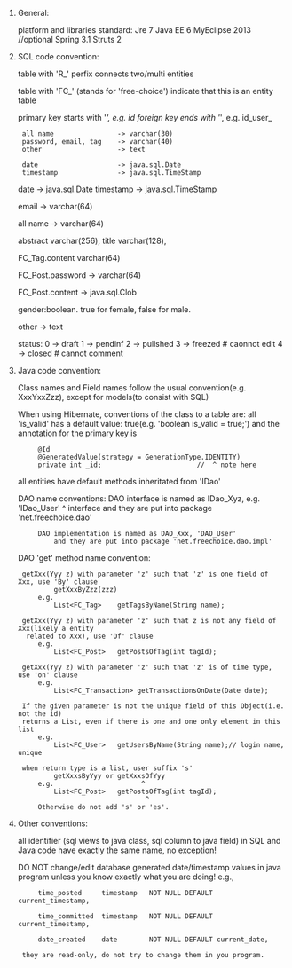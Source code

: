 
1. General:

	platform and libraries standard:
		Jre			7
		Java EE 	6
		MyEclipse 	2013 //optional
		Spring 		3.1
		Struts		2
	

2. SQL code convention:

	table with 'R_' perfix connects two/multi entities

	table with 'FC_' (stands for 'free-choice') 
		indicate that this is an entity table


	primary key starts with '_', e.g. id
	foreign key ends with '_', e.g. id_user_

		all name 				-> varchar(30)
		password, email, tag 	-> varchar(40)
		other					-> text

		date 				 	-> java.sql.Date
		timestamp 			 	-> java.sql.TimeStamp


	date 				 -> java.sql.Date
	timestamp 			 -> java.sql.TimeStamp

	email				-> 	varchar(64)

	all name				-> varchar(64)

	abstract		varchar(256),
	title 			varchar(128),

	FC_Tag.content  varchar(64)

	FC_Post.password -> varchar(64)

	FC_Post.content 		-> java.sql.Clob

	gender:boolean. true for female, false for male.
	
	other				-> text


	status:		0 -> draft
	 			1 -> pendinf
				2 -> pulished
				3 -> freezed	# caonnot edit
				4 -> closed		# cannot comment



3. Java code convention:
		 

	Class names and Field names follow the usual convention(e.g. XxxYxxZzz),
		except for models(to consist with SQL)

	When using Hibernate, conventions of the class to a table are:
		all 'is_valid' has a default value: true(e.g. 'boolean is_valid = true;')
		and the annotation for the primary key is
		
			@Id
			@GeneratedValue(strategy = GenerationType.IDENTITY)
			private int _id;						//  ^ note here
	
	
	all entities have default methods inheritated from 'IDao'
	
	DAO name conventions:
			DAO interface is named as IDao_Xyz, e.g. 'IDao_User'
									  ^ interface
				and they are put into package 'net.freechoice.dao'
				
			DAO implementation is named as DAO_Xxx, 'DAO_User'
				and they are put into package 'net.freechoice.dao.impl'
				
	DAO 'get' method name convention:
		
		getXxx(Yyy z) with parameter 'z' such that 'z' is one field of Xxx, use 'By' clause
				getXxxByZzz(zzz)
			e.g.	
				List<FC_Tag>	getTagsByName(String name);
		
		getXxx(Yyy z) with parameter 'z' such that z is not any field of Xxx(likely a entity 
		 related to Xxx), use 'Of' clause
			e.g.
				List<FC_Post>	getPostsOfTag(int tagId);
		
		getXxx(Yyy z) with parameter 'z' such that 'z' is of time type, use 'on' clause
			e.g.
				List<FC_Transaction> getTransactionsOnDate(Date date);
	
		If the given parameter is not the unique field of this Object(i.e. not the id)
		returns a List, even if there is one and one only element in this list
			e.g.
				List<FC_User> 	getUsersByName(String name);// login name, unique
				
		when return type is a list, user suffix 's'
				getXxxsByYyy or getXxxsOfYyy
			e.g.				      ^
				List<FC_Post>	getPostsOfTag(int tagId);
									   ^
			Otherwise do not add 's' or 'es'.				
						
4. Other conventions:

	all identifier (sql views to java class,  sql column to java field)
		in SQL and Java code have exactly the same name, no exception!

	DO NOT change/edit database generated date/timestamp values in java program 
		unless you know exactly what you are doing!
		e.g., 

			time_posted		timestamp	NOT NULL DEFAULT current_timestamp,

			time_committed	timestamp	NOT NULL DEFAULT current_timestamp,

			date_created	date 		NOT NULL DEFAULT current_date,

		they are read-only, do not try to change them in you program.
	
	
	
	
	